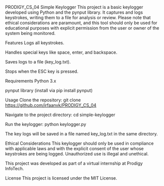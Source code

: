 PRODIGY_CS_04
Simple Keylogger
This project is a basic keylogger developed using Python and the pynput library. It captures and logs keystrokes, writing them to a file for analysis or review. Please note that ethical considerations are paramount, and this tool should only be used for educational purposes with explicit permission from the user or owner of the system being monitored.

Features
Logs all keystrokes.

Handles special keys like space, enter, and backspace.

Saves logs to a file (key_log.txt).

Stops when the ESC key is pressed.

Requirements
Python 3.x

pynput library (install via pip install pynput)

Usage
Clone the repository: git clone https://github.com/irfaanvk/PRODIGY_CS_04

Navigate to the project directory: cd simple-keylogger

Run the keylogger: python keylogger.py

The key logs will be saved in a file named key_log.txt in the same directory.

Ethical Considerations
This keylogger should only be used in compliance with applicable laws and with the explicit consent of the user whose keystrokes are being logged. Unauthorized use is illegal and unethical.

This project was developed as part of a virtual internship at Prodigy InfoTech.

License
This project is licensed under the MIT License.
